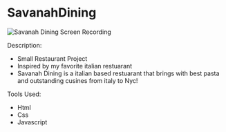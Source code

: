 # SavanahDining

![Savanah Dining Screen Recording](https://user-images.githubusercontent.com/79891266/165435509-147675ac-d1d0-4c78-90c7-02febb28a187.gif)


Description:

- Small Restaurant Project
- Inspired by my favorite italian restuarant
- Savanah Dining is a italian based restuarant that brings with best pasta and outstanding cusines from italy to Nyc!




Tools Used:

- Html
- Css
- Javascript
